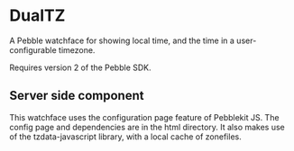 # DualTZ

A Pebble watchface for showing local time, and the time in a
user-configurable timezone.

Requires version 2 of the Pebble SDK.

## Server side component

This watchface uses the configuration page feature of Pebblekit JS. The
config page and dependencies are in the html directory. It also makes
use of the tzdata-javascript library, with a local cache of zonefiles.
